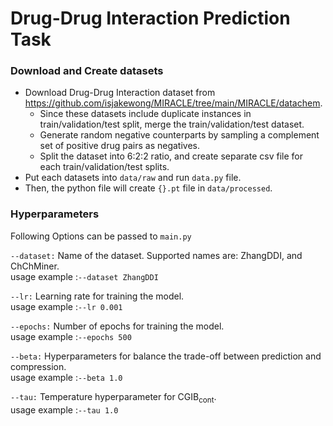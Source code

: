 # Drug-Drug Interaction Prediction Task

### Download and Create datasets
- Download Drug-Drug Interaction dataset from https://github.com/isjakewong/MIRACLE/tree/main/MIRACLE/datachem.
    - Since these datasets include duplicate instances in train/validation/test split, merge the train/validation/test dataset.
    - Generate random negative counterparts by sampling a complement set of positive drug pairs as negatives.
    - Split the dataset into 6:2:2 ratio, and create separate csv file for each train/validation/test splits.
- Put each datasets into ``data/raw`` and run ``data.py`` file.
- Then, the python file will create ``{}.pt`` file in ``data/processed``.

### Hyperparameters
Following Options can be passed to `main.py`

`--dataset:`
Name of the dataset. Supported names are: ZhangDDI, and ChChMiner.  
usage example :`--dataset ZhangDDI`

`--lr:`
Learning rate for training the model.  
usage example :`--lr 0.001`

`--epochs:`
Number of epochs for training the model.  
usage example :`--epochs 500`

`--beta:`
Hyperparameters for balance the trade-off between prediction and compression.  
usage example :`--beta 1.0`

`--tau:`
Temperature hyperparameter for $\text{CGIB}_{\text{cont}}$.  
usage example :`--tau 1.0`